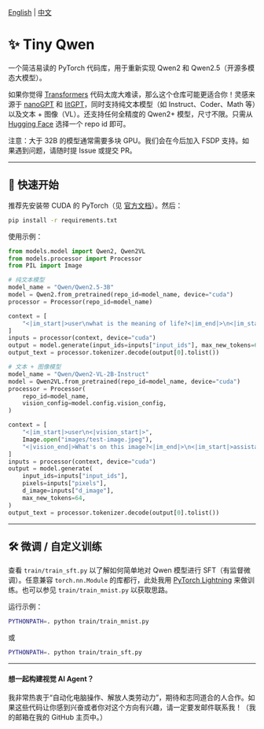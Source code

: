 [English](README.md) | [中文](README_zh.md)

# ✨ Tiny Qwen

一个简洁易读的 PyTorch 代码库，用于重新实现 Qwen2 和 Qwen2.5（开源多模态大模型）。

如果你觉得 [Transformers](https://github.com/huggingface/transformers) 代码太庞大难读，那么这个仓库可能更适合你！灵感来源于 [nanoGPT](https://github.com/karpathy/nanoGPT) 和 [litGPT](https://github.com/Lightning-AI/litgpt)，同时支持纯文本模型（如 Instruct、Coder、Math 等）以及文本 + 图像（VL）。还支持任何全精度的 Qwen2+ 模型，尺寸不限。只需从 [Hugging Face](https://huggingface.co/Qwen) 选择一个 repo id 即可。

注意：大于 32B 的模型通常需要多块 GPU。我们会在今后加入 FSDP 支持。如果遇到问题，请随时提 Issue 或提交 PR。

---

## 🦋 快速开始

推荐先安装带 CUDA 的 PyTorch（见 [官方文档](https://pytorch.org/get-started/locally/)）。然后：

```bash
pip install -r requirements.txt
```

使用示例：

```python
from models.model import Qwen2, Qwen2VL
from models.processor import Processor
from PIL import Image

# 纯文本模型
model_name = "Qwen/Qwen2.5-3B"
model = Qwen2.from_pretrained(repo_id=model_name, device="cuda")
processor = Processor(repo_id=model_name)

context = [
    "<|im_start|>user\nwhat is the meaning of life?<|im_end|>\n<|im_start|>assistant\n"
]
inputs = processor(context, device="cuda")
output = model.generate(input_ids=inputs["input_ids"], max_new_tokens=64)
output_text = processor.tokenizer.decode(output[0].tolist())

# 文本 + 图像模型
model_name = "Qwen/Qwen2-VL-2B-Instruct"
model = Qwen2VL.from_pretrained(repo_id=model_name, device="cuda")
processor = Processor(
    repo_id=model_name,
    vision_config=model.config.vision_config,
)

context = [
    "<|im_start|>user\n<|vision_start|>",
    Image.open("images/test-image.jpeg"),
    "<|vision_end|>What's on this image?<|im_end|>\n<|im_start|>assistant\n",
]
inputs = processor(context, device="cuda")
output = model.generate(
    input_ids=inputs["input_ids"],
    pixels=inputs["pixels"],
    d_image=inputs["d_image"],
    max_new_tokens=64,
)
output_text = processor.tokenizer.decode(output[0].tolist())
```

---

## 🛠️ 微调 / 自定义训练

查看 `train/train_sft.py` 以了解如何简单地对 Qwen 模型进行 SFT（有监督微调）。任意兼容 `torch.nn.Module` 的库都行，此处我用 [PyTorch Lightning](https://lightning.ai/docs/pytorch/stable/index.html) 来做训练。也可以参见 `train/train_mnist.py` 以获取思路。

运行示例：

```bash
PYTHONPATH=. python train/train_mnist.py
```

或

```bash
PYTHONPATH=. python train/train_sft.py
```

---

#### 想一起构建视觉 AI Agent？
我非常热衷于“自动化电脑操作、解放人类劳动力”，期待和志同道合的人合作。如果这些代码让你感到兴奋或者你对这个方向有兴趣，请一定要发邮件联系我！（我的邮箱在我的 GitHub 主页中。）

```